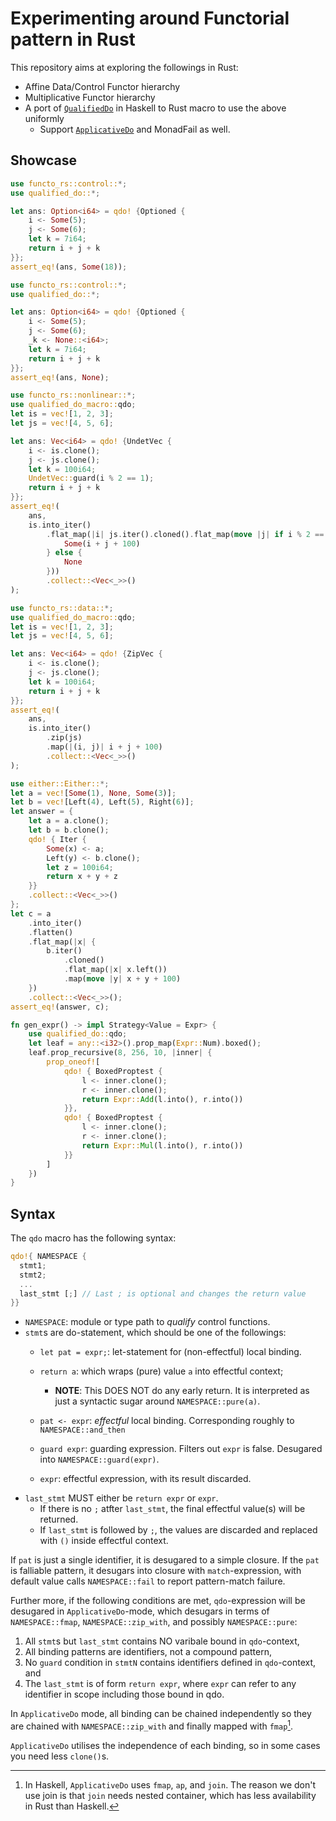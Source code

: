 # Experimenting around Functorial pattern in Rust

This repository aims at exploring the followings in Rust:

- Affine Data/Control Functor hierarchy
- Multiplicative Functor hierarchy
- A port of [`QualifiedDo`](https://ghc.gitlab.haskell.org/ghc/doc/users_guide/exts/qualified_do.html) in Haskell to Rust macro to use the above uniformly
  + Support [`ApplicativeDo`](https://ghc.gitlab.haskell.org/ghc/doc/users_guide/exts/applicative_do.html#extension-ApplicativeDo) and MonadFail as well.

## Showcase

```rust
use functo_rs::control::*;
use qualified_do::*;

let ans: Option<i64> = qdo! {Optioned {
    i <- Some(5);
    j <- Some(6);
    let k = 7i64;
    return i + j + k
}};
assert_eq!(ans, Some(18));
```

```rust
use functo_rs::control::*;
use qualified_do::*;

let ans: Option<i64> = qdo! {Optioned {
    i <- Some(5);
    j <- Some(6);
    _k <- None::<i64>;
    let k = 7i64;
    return i + j + k
}};
assert_eq!(ans, None);
```

```rust
use functo_rs::nonlinear::*;
use qualified_do_macro::qdo;
let is = vec![1, 2, 3];
let js = vec![4, 5, 6];

let ans: Vec<i64> = qdo! {UndetVec {
    i <- is.clone();
    j <- js.clone();
    let k = 100i64;
    UndetVec::guard(i % 2 == 1);
    return i + j + k
}};
assert_eq!(
    ans,
    is.into_iter()
        .flat_map(|i| js.iter().cloned().flat_map(move |j| if i % 2 == 1 {
            Some(i + j + 100)
        } else {
            None
        }))
        .collect::<Vec<_>>()
);
```

```rust
use functo_rs::data::*;
use qualified_do_macro::qdo;
let is = vec![1, 2, 3];
let js = vec![4, 5, 6];

let ans: Vec<i64> = qdo! {ZipVec {
    i <- is.clone();
    j <- js.clone();
    let k = 100i64;
    return i + j + k
}};
assert_eq!(
    ans,
    is.into_iter()
        .zip(js)
        .map(|(i, j)| i + j + 100)
        .collect::<Vec<_>>()
);
```

```rust
use either::Either::*;
let a = vec![Some(1), None, Some(3)];
let b = vec![Left(4), Left(5), Right(6)];
let answer = {
    let a = a.clone();
    let b = b.clone();
    qdo! { Iter {
        Some(x) <- a;
        Left(y) <- b.clone();
        let z = 100i64;
        return x + y + z
    }}
    .collect::<Vec<_>>()
};
let c = a
    .into_iter()
    .flatten()
    .flat_map(|x| {
        b.iter()
            .cloned()
            .flat_map(|x| x.left())
            .map(move |y| x + y + 100)
    })
    .collect::<Vec<_>>();
assert_eq!(answer, c);
```

```rust
fn gen_expr() -> impl Strategy<Value = Expr> {
    use qualified_do::qdo;
    let leaf = any::<i32>().prop_map(Expr::Num).boxed();
    leaf.prop_recursive(8, 256, 10, |inner| {
        prop_oneof![
            qdo! { BoxedProptest {
                l <- inner.clone();
                r <- inner.clone();
                return Expr::Add(l.into(), r.into())
            }},
            qdo! { BoxedProptest {
                l <- inner.clone();
                r <- inner.clone();
                return Expr::Mul(l.into(), r.into())
            }}
        ]
    })
}
```

## Syntax

The `qdo` macro has the following syntax:

```rust
qdo!{ NAMESPACE {
  stmt1;
  stmt2;
  ...
  last_stmt [;] // Last ; is optional and changes the return value
}}
```

- `NAMESPACE`: module or type path to _qualify_ control functions.
- `stmt`s are do-statement, which should be one of the followings:
  + `let pat = expr;`: let-statement for (non-effectful) local binding.
  + `return a`: which wraps (pure) value `a` into effectful context;

    * __NOTE__: This DOES NOT do any early return. It is interpreted as just a syntactic
                sugar around `NAMESPACE::pure(a)`.
  + `pat <- expr`: _effectful_ local binding. Corresponding roughly to `NAMESPACE::and_then`
  + `guard expr`: guarding expression. Filters out `expr` is false. Desugared into `NAMESPACE::guard(expr)`.
  + `expr`: effectful expression, with its result discarded.
- `last_stmt` MUST either be `return expr` or `expr`.
  + If there is no `;` atfter `last_stmt`, the final effectful value(s) will be returned.
  + If `last_stmt` is followed by `;`, the values are discarded and replaced with `()` inside effectful context.

If `pat` is just a single identifier, it is desugared to a simple closure.
If the `pat` is falliable pattern, it desugars into closure with `match`-expression, with default value calls `NAMESPACE::fail` to report pattern-match failure.

Further more, if the following conditions are met, `qdo`-expression will be desugared in `ApplicativeDo`-mode, which desugars in terms of `NAMESPACE::fmap`, `NAMESPACE::zip_with`, and possibly `NAMESPACE::pure`:

1. All `stmt`s but `last_stmt` contains NO varibale bound in `qdo`-context,
2. All binding patterns are identifiers, not a compound pattern,
3. No `guard` condition in `stmtN` contains identifiers defined in `qdo`-context, and
4. The `last_stmt` is of form `return expr`, where `expr` can refer to any identifier in scope including those bound in qdo.

In `ApplicativeDo` mode, all binding can be chained independently so they are chained with `NAMESPACE::zip_with` and finally mapped with `fmap`[^1].

[^1]: In Haskell, `ApplicativeDo` uses `fmap`, `ap`, and `join`. The reason we don't use join is that `join` needs nested container, which has less availability in Rust than Haskell.

`ApplicativeDo` utilises the independence of each binding, so in some cases you need less `clone()`s.
